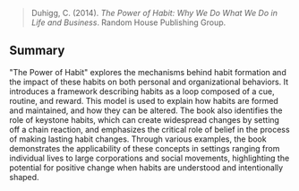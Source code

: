 > Duhigg, C. (2014). _The Power of Habit: Why We Do What We Do in Life and Business_. Random House Publishing Group.
## Summary
"The Power of Habit" explores the mechanisms behind habit formation and the impact of these habits on both personal and organizational behaviors. It introduces a framework describing habits as a loop composed of a cue, routine, and reward. This model is used to explain how habits are formed and maintained, and how they can be altered. The book also identifies the role of keystone habits, which can create widespread changes by setting off a chain reaction, and emphasizes the critical role of belief in the process of making lasting habit changes. Through various examples, the book demonstrates the applicability of these concepts in settings ranging from individual lives to large corporations and social movements, highlighting the potential for positive change when habits are understood and intentionally shaped.
